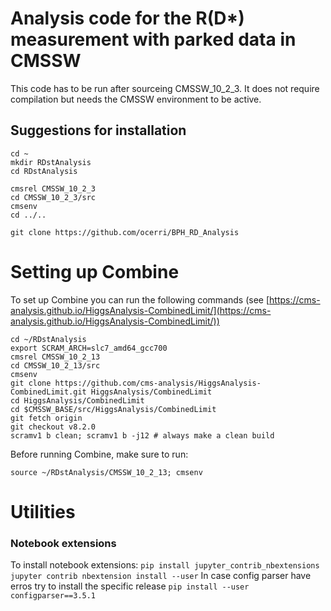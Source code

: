 # Analysis code for the R(D*) measurement with parked data in CMSSW

This code has to be run after sourceing CMSSW_10_2_3. It does not require compilation but needs the CMSSW environment to be active.

## Suggestions for installation

```
cd ~
mkdir RDstAnalysis
cd RDstAnalysis

cmsrel CMSSW_10_2_3
cd CMSSW_10_2_3/src
cmsenv
cd ../..

git clone https://github.com/ocerri/BPH_RD_Analysis
```

# Setting up Combine

To set up Combine you can run the following commands (see [https://cms-analysis.github.io/HiggsAnalysis-CombinedLimit/](https://cms-analysis.github.io/HiggsAnalysis-CombinedLimit/))

```
cd ~/RDstAnalysis
export SCRAM_ARCH=slc7_amd64_gcc700
cmsrel CMSSW_10_2_13
cd CMSSW_10_2_13/src
cmsenv
git clone https://github.com/cms-analysis/HiggsAnalysis-CombinedLimit.git HiggsAnalysis/CombinedLimit
cd HiggsAnalysis/CombinedLimit
cd $CMSSW_BASE/src/HiggsAnalysis/CombinedLimit
git fetch origin
git checkout v8.2.0
scramv1 b clean; scramv1 b -j12 # always make a clean build
```

Before running Combine, make sure to run:

```
source ~/RDstAnalysis/CMSSW_10_2_13; cmsenv
```

# Utilities

### Notebook extensions

To install notebook extensions:
``pip install jupyter_contrib_nbextensions``
``jupyter contrib nbextension install --user``
In case config parser have erros try to install the specific release
``pip install --user configparser==3.5.1``
